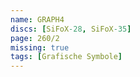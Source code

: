 ```yaml
---
name: GRAPH4
discs: [SiFoX-28, SiFoX-35]
page: 260/2
missing: true
tags: [Grafische Symbole]
---
```

